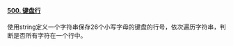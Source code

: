 #### [500. 键盘行](https://leetcode.cn/problems/keyboard-row/)

使用string定义一个字符串保存26个小写字母的键盘的行号，依次遍历字符串，判断是否所有字符在一个行中。